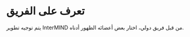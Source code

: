 # تعرف على الفريق

يتم توجيه تطوير InterMIND من قبل فريق دولي، اختار بعض أعضائه الظهور أدناه.

<TeamMembersGrid :members="[
  {
    name: 'Jilarganti',
    desc: 'الإمارات العربية المتحدة',
    avatarLink: '/team/alex.jpg',
    links: [
      { icon: 'mdi:github', link: 'https://github.com/jilarganti' },
      { icon: 'mdi:linkedin', link: 'https://www.linkedin.com/in/aleksey-korolev/' }
    ]
  },
  {
    name: 'Windicted',
    desc: 'البرتغال',
    avatarLink: '/team/incognito.png',
    links: [
      { icon: 'mdi:gitlab', link: 'https://gitlab.com/alexander.strikhalev' }
    ]
  },
]" />

<TeamMembersGrid :members="[
  {
    name: 'Claude',
    desc: 'الولايات المتحدة الأمريكية',
    avatarLink: '/team/ai.webp',
    links: [
      { icon: 'vscode-icons:file-type-claude', link: 'https://www.anthropic.com/solutions/agents' }
    ]
  },
  {
    name: 'Gemini',
    desc: 'الولايات المتحدة الأمريكية',
    avatarLink: '/team/ai.webp',
    links: [
      { icon: 'material-icon-theme:gemini-ai', link: 'https://www.anthropic.com/solutions/agents' }
    ]
  },
  {
    name: 'ChatGPT',
    desc: 'الولايات المتحدة الأمريكية',
    avatarLink: '/team/ai.webp',
    links: [
      { icon: 'streamline-logos:openai-logo', link: 'https://www.anthropic.com/solutions/agents' }
    ]
  },
  {
    name: 'DeepSeek',
    desc: 'الصين',
    avatarLink: '/team/ai.webp',
    links: [
      { icon: 'arcticons:deepseek', link: 'https://www.anthropic.com/solutions/agents' }
    ]
  },
]" />
